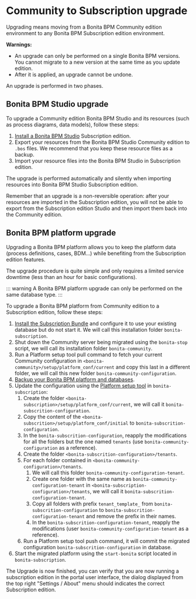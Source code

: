 # Community to Subscription upgrade

Upgrading means moving from a Bonita BPM Community edition environment to any Bonita BPM Subscription 
edition environment.

**Warnings:**

* An upgrade can only be performed on a single Bonita BPM versions. You cannot migrate to a new version at the same time as you update edition.
* After it is applied, an upgrade cannot be undone.

An upgrade is performed in two phases.

## Bonita BPM Studio upgrade

To upgrade a Community edition Bonita BPM Studio and its resources (such as process diagrams, data models), follow these steps:

1. [Install a Bonita BPM Studio](bonita-bpm-studio-installation.md) Subscription edition.
2. Export your resources from the Bonita BPM Studio Community edition to `.bos` files. We recommend that you keep these resource files as a backup.
3. Import your resource files into the Bonita BPM Studio in Subscription edition.

The upgrade is performed automatically and silently when importing resources into Bonita BPM Studio Subscription edition.

Remember that an upgrade is a non-reversible operation: 
after your resources are imported in the Subscription edition, you will not be able to export from the Subscription edition Studio and then import them back into the Community edition.

## Bonita BPM platform upgrade

Upgrading a Bonita BPM platform allows you to keep the platform data (process definitions, cases, BDM...) 
while benefiting from the Subscription edition features.

The upgrade procedure is quite simple and only requires a limited service downtime (less than an hour for basic configurations).

::: warning
A Bonita BPM platform upgrade can only be performed on the same database type.
:::

To upgrade a Bonita BPM platform from Community edition to a Subscription edition, follow these steps:

1. [Install the Subscription Bundle](bonita-bpm-installation-overview) and configure it to use your existing database but do not start it. We will call this installation folder `bonita-subscription`.
2. Shut down the Community server being migrated using the `bonita-stop` script, we will call its installation folder `bonita-community`.
3. Run a Platform setup tool pull command to fetch your current Community configuration in `<bonita-community>/setup/platform_conf/current` and copy this last in a different folder, we will call this new folder `bonita-community-configuration`.
4. [Backup your Bonita BPM platform and databases](back-up-bonita-bpm-platform.md).
5. Update the configuration using the [Platform setup tool](BonitaBPM_platform_setup#configure_tool) in `bonita-subscription`:
    1. Create the folder `<bonita-subscription>/setup/platform_conf/current`, we will call it `bonita-subscrition-configuration`.
    3. Copy the content of the `<bonita-subscrition>/setup/platform_conf/initial` to `bonita-subscrition-configuration`.
    4. In the `bonita-subscrition-configuration`, reapply the modifications for all the folders but the one named `tenants` (use `bonita-community-configuration` as a reference).
    5. Create the folder `<bonita-subscrition-configuration>/tenants`.
    6. For each folder contained in `<bonita-community-configuration>/tenants`.
        1. We will call this folder `bonita-community-configuration-tenant`.
        2. Create one folder with the same name as `bonita-community-configuration-tenant` in `<bonita-subscription-configuration>/tenants`, we will call it `bonita-subscrition-configuration-tenant`.
        3. Copy all folders with prefix `tenant_template_` from `bonita-subscrition-configuration` to `bonita-subscrition-configuration-tenant` and remove the prefix in their names.
        4. In the `bonita-subscrition-configuration-tenant`, reapply the modifications (user `bonita-community-configuration-tenant` as a reference).
    7. Run a Platform setup tool push command, it will commit the migrated configuration `bonita-subscrition-configuration` in database.
6. Start the migrated platform using the `start-bonita` script located in `bonita-subscription`.

The Upgrade is now finished, you can verify that you are now running a subscription edition in the portal user interface, the dialog displayed from the top right "Settings / About" menu should indicates the correct Subscription edition.

